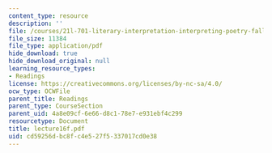 ```yaml
---
content_type: resource
description: ''
file: /courses/21l-701-literary-interpretation-interpreting-poetry-fall-2003/cd59256dbc8fc4e527f5337017cd0e38_lecture16f.pdf
file_size: 11384
file_type: application/pdf
hide_download: true
hide_download_original: null
learning_resource_types:
- Readings
license: https://creativecommons.org/licenses/by-nc-sa/4.0/
ocw_type: OCWFile
parent_title: Readings
parent_type: CourseSection
parent_uid: 4a8e09cf-6e66-d8c1-78e7-e931ebf4c299
resourcetype: Document
title: lecture16f.pdf
uid: cd59256d-bc8f-c4e5-27f5-337017cd0e38
---
```

